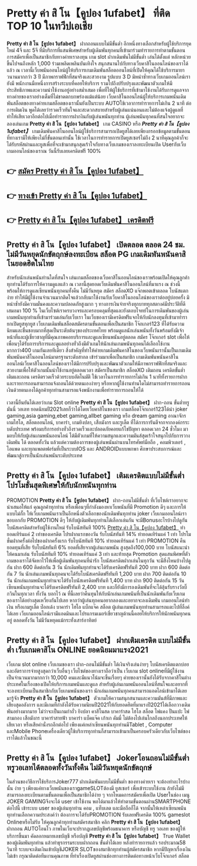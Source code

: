 # Pretty ค่า สิ โน【คูปอง 1ufabet】  ที่ติด TOP 10 ในทวีปเอเชีย

**Pretty ค่า สิ โน【คูปอง 1ufabet】** ฝากถอนแบบไม่มีขั้นต่ำ  อีกหนึ่งทางเลือกสำหรับผู้ใช้บริการยุคใหม่ 4จี และ 5จี ที่มีบริการที่แสนพิเศษสำหรับผู้เดิมพันทุกคนที่เข้ามาร่วมทำรายการทำตามขั้นตอนการสมัครเพื่อเป็นสมาชิกกับทางค่ายเราลงทุน เกม slot  ฝากเดิมพันไม่มีขั้นต่ำ เล่นได้ตั้งแต่ หลักหน่วยขึ้นไปจนถึงหลัก 1,000 ร่วมเพลิดเพลินบันเทิงใจ สนุกสนานไปกับทางเว็บคาสิโนออนไลน์ของเราได้แล้ว ณ เวลานี้เว็บพนันออนไลน์ผู้ให้บริการเกมเดิมพันสล็อตออนไลน์ที่เปิดให้คุณได้ใช้บริการมายาวนานมากกว่า 3 ปี มีภาพกราฟฟิกที่สมจริงและสวยงาม รูปแบบ 3 D
มิหนำซ้ำทางเว็บเกมออนไลน์เรายังมี พนักงานมือหนึ่งการสร้างระบบที่คอยให้บริการ  รวมไปถึงปรับปรุงและพัฒนาตัวเกมให้มีประสิทธิภาพและความน่าใช้งานอยู่อย่างสม่ำเสมอ เพื่อที่ให้ผู้ใช้บริการที่เข้ามาใช้งานได้รับการดูแลจากทางค่ายของเราอย่างเต็มที่ไม่ขาดตกบกพร่องแม้แต่น้อย เว็บคาสิโนออนไลน์ผู้ให้บริการเกมพนันเดิมพันสล็อตของทางค่ายเกมสล็อตของเรานั้นยังเป็นระบบ AUTOใช้เวลาการทำรายการไม่เกิน 2 นาที ต่อการเติมเงิน พูดได้เลยว่ารวดเร็วทันใจและสะดวกสบายสำหรับผู้เล่นแน่นอนและไม่ต้องแจ้งผู้ดูแลที่ทำให้เสียเวลาอีกต่อไปเมื่อทำรายการฝากงินกับผู้เล่นพนันทุกท่าน
ผู้เล่นพนันทุกคนที่สนใจอยากจะลองเล่นเกม **Pretty ค่า สิ โน【คูปอง 1ufabet】** เกม CASINO  หรือ ***Pretty ค่า สิ โน【คูปอง 1ufabet】*** เกมเดิมพันคาสิโนออนไลน์ผู้ใช้บริการสามารถเปิดยูสได้เลยเพียงกรอกข้อมูลตามขั้นตอนที่ทางเรามีให้เพียงไม่กี่ขั้นตอนเท่านั้น ใช้เวลาในการทำรายการเปิดยูสเซอร์ไม่ถึง 2 นาทีคุณลูกค้าก็จะได้รับรหัสผ่านและยูสเพื่อที่จะเข้ามาสนุกสุดเร้าใจกับทางเว็บเกมของเราลงทะเบียนเปิด Userกับเว็บเกมออนไลน์ของเราณ วันนี้รับเลยเครดิตฟรี 100%

## 👉 [สมัคร Pretty ค่า สิ โน【คูปอง 1ufabet】](https://archa888.com/)
## 👉 [ทางเข้า Pretty ค่า สิ โน【คูปอง 1ufabet】](https://archa888.com/)
## 👉 [Pretty ค่า สิ โน【คูปอง 1ufabet】 เครดิตฟรี](https://archa888.com/)

## Pretty ค่า สิ โน【คูปอง 1ufabet】 เปิดตลอด ตลอด 24 ชม. ไม่มีวันหยุดนักขัตฤกษ์ลงทะเบียน สล็อต PG เกมเดิมพันพนันคาสิโนยอดฮิตในไทย

สำหรับนักเล่นพนันท่านใดที่สนใจ เล่นเกมสล็อตของเว็บคาสิโนออนไลน์ของเราพร้อมเปิดให้คุณลูกค้าทุกท่านได้รับการให้ความดูแลแล้ว ณ เวลานี้สุดยอดเว็บเดิมพันคาสิโนออนไลน์ที่มาแรง ณ ช่วงนี้ พร้อมให้การดูแลเซียนพนันทุกคนทั้งคืน ไม่มีวันหยุด สมัคร สล็อตXO แจ๊กพอตเข้าตลอด โบนัสแตกง่าย ทำให้มีผู้ใช้งานจำนวนมากติดใจแล้วกลับมาใช้งานกับเว็บคาสิโนออนไลน์ของเราต่ออยู่บ่อยครั้ง มิหนำซ้ำยังมีความมั่นคงและความปลอดภัยสูงมาก ๆ ทางการเงินจ่ายจริงทุกบาททุกสตางค์มีประวัติที่ดีเสมอมา 100 % ในเว็บไซต์เราครบวงจรและครอบคลุมที่สุดและยังตอบโจทย์ในการเดิมพันของผู้เล่นเกมพนันทุกท่านที่เข้ามาร่วมเล่นกับเว็บเรา
ในเว็บของเรามีเครดิตฟรีแจกให้กับนักลงทุนที่เข้ามาทำรายกเปิดยูสทุกยูส เว็บเกมเดิมพันสล็อตสมัครตามขั้นตอนเพื่อเป็นสมาชิก โจ๊กเกอร์123 ที่ได้รับความนิยมและชื่นชอบมากที่สุดเป็นระดับต้นๆของประเทศไทย พร้อมดูแลนักเล่นพนันทั้งวันพร้อมยังมีเจ้าหน้าที่และผู้เชี่ยวชาญที่มีคุณภาพคอยบริการและดูแลเซียนพนันอยู่ตลอด สมัคร โจ๊กเกอร์ slot เพื่อให้เพื่อนๆได้รับการบริการและดูแลอย่างทั่วถึงมีตัวเกมให้นักเล่นเกมพนันทุกคนได้เลือกใช้งานมากกว่า400 เกมกันเลยทีเดียว
สิ่งสำคัญที่ทำให้ค่ายเกมเดิมพันคาสิโนของเว็บพนันเรานั้นเป็นเกมเดิมพันพนันคาสิโนออนไลน์มาตรฐานระดับสากล เข้าร่วมมาเพื่อเป็นสมาชิก  เกมเดิมพันพนันคาสิโนออนไลน์เว็บคาสิโนออนไลน์ของเราได้มีการปรับปรุงและพัฒนาตัวเกมให้มีภาพกราฟฟิกที่สมจริงและสวยงามเพื่อให้ตัวเกมนั้นน่าใช้งานอยู่ตลอดเวลา สมัครเป็นสมาชิก สล็อตXO เติมถอน เครดิตขั้นต่ำ เติมและถอน เครดิตรวดเร็วด้วยระบบอัตโนมัติ ใช้เวลาในการทำรายการไม่เกิน 1 นาทีทั้งรายการฝากและรายการถอนสามารถแจ้งถอนได้ด้วยตนเองง่ายๆ หรือหากผู้ใช้งานท่านใดไม่สามารถทำรายการถอนเงินด้วยตนเองได้ลูกค้าทุกท่านสามารถแจ้งพนักงานเพื่อทำรายการถอนให้ได้

เวลานี้ยืนยันได้เลยว่าเกม Slot online **Pretty ค่า สิ โน【คูปอง 1ufabet】** ฝาก-ถอน ขั้นต่ำทรู มันนี่ วอเลท ยอดนิยมปี2021เลยก็ว่าได้โดยเว็บคาสิโนของเรา เกมสล็อตโจ๊กเกอร์123ได้นำ  joker gaming,asia gaming,ebet gaming,allbet gaming หรือ dream gaming อาณาจักรเกมไฮโล, สล็อตออนไลน์, บาคาร่า, เกมยิงปลา, เสือมังกร และรูเล็ต ที่ได้การการันตีจากจากองค์กรระบดับประเทศ พร้อมบริการอย่างทั่วถึงรวดเร็วและปลอดภัยคอยแก้ไขปัญหา ตลอดเวลา 24 ชั่วโมง มามอบให้กับผู้เล่นเกมพนันออนไลน์ ได้มีตัวเกมที่ให้ความสนุกและความมันส์สุดเร้าใจสนุกไปกับการวางเดิมพัน ได้ ตลอดทั้งวัน แล้วแต่ความต้องการของผู้เล่นพนันผ่านบนโทรศัพท์มือถือ , คอมพิวเตอร์ , ไอแพด และทุกแพลตฟอร์มที่เป็นระบบIOS และ ANDROIDแบบพกพา ศึกษาประสบการณ์และพัฒนาสู่การเป็นนักเล่นพนันระดับประเทศ

## Pretty ค่า สิ โน【คูปอง 1ufabet】 เติมเครดิตแบบไม่มีขั้นต่ำ โปรโมชั่นสุดพิเศษให้กับนักพนันทุกท่าน

 PROMOTION  **Pretty ค่า สิ โน【คูปอง 1ufabet】** ฝาก-ถอนไม่มีขั้นต่ำ ที่เว็บไซต์เราอยากจะนำเสนอให้แก่  คุณลูกค้าทุกท่าน หรือเพื่อนๆที่กำลังมองหาเว็บพนันที่มี  Promotion ดีๆ และการให้แบบไม่กั๊ก ให้เว็บเกมพนันเราเป็นอีกหนึ่งตัวเลือกของนักเดิมพันทุกท่าน joker เว็บเกมออนไลน์เรา ขอบอกกับ PROMOTION ดีๆ ให้กับผู้เดิมพันทุกท่านได้เลือกเล่นกัน จะมีBonusอะไรบ้างไปดูกัน
โบนัสเครดิตสำหรับผู้ใช้งานใหม่ รับโบนัสทันที 100% [Pretty ค่า สิ โน【คูปอง 1ufabet】](https://archa888.com/) ทำยอดเทิร์นแค่ 2 เท่าของเครดิต
โปรฝากแรกของวัน รับโบนัสทันที 14% ทำยอดเทิร์นแค่ 1 เท่า
โปรโมชั่นฝากครั้งต่อไปของฝากครั้งแรก รับโบนัสทันที 10% ทำยอดเทิร์นแค่ 1 เท่า
 PROMOTION คืนยอดทุนที่เสีย รับโบนัสทันที 6% ยอดที่เสียจากผู้เล่นเกมพนัน สูงสุดถึง100,000 บาท
โบนัสแนะนำให้คนมาเล่น รับโบนัสทันที 10% ทำยอดเทิร์นแค่ 3 เท่า
และท้ายสุด Promotion สุดแสนพิศษที่ตัวเกมของเราได้จัดหาไว้ให้เพื่อผู้เดิมพันทุกคนที่น่ารัก โบนัสเครดิตฝากเล่นในทุกวัน จะมีสิ่งไหนบ้างไปดูกัน
ฝาก 600 ติดต่อกัน 3 วัน นักเดิมพันทุกท่านจะได้รับเครดิตฟรีทันที 200 บาท
ฝาก 600 ติดต่อกัน 7 วัน นักเล่นเกมพนันทุกคนจะได้รับโบนัสเครดิตฟรีทันที 1,200 บาท
ฝาก 700 ติดต่อกัน 10 วัน นักเล่นเกมพนันทุกท่านจะได้รับโบนัสเครดิตฟรีทันที 1,400 บาท
ฝาก 900 ติดต่อกัน 15 วัน เซียนพนันทุกท่านจะได้รับเครดิตฟรีทันที 2,400 บาท
และก็ยังมีการลงเดิมพันที่จะได้ลุ้นรับรางวัลบิ๊กวินในทุกเวลา ทั้งวัน บอกไว้ ณ ที่นี้เลยว่าคืนทุนให้กับนักเล่นเกมพนันที่เป็นนักเดิมพันกับเว็บเกมของเราได้อย่างสุดเหวี่ยงกันไปเลย หากว่าผู้เล่นทุกคนอยากลองและอยากจะลงเดิมพัน เกมออนไลน์ทำเงิน หรือเกมรูเล็ต  ป๊อกเด้ง บาคาร่า ไฮโล แบ็กแจ๊ค สล็อต ผู้เล่นเกมพนันทุกท่านสามารถแตะไปที่ลิ้งค์ได้เลย เว็บเกมออนไลน์เรามีแอดมินและโปรแกรมเมอร์เชี่ยวชาญด้านนี้คอยให้บริการให้นักพนันทุกคนอยู่ ตลอดทั้งวัน ไม่มีวันหยุดแม้กระทั่งเสาร์อาทิตย์

## Pretty ค่า สิ โน【คูปอง 1ufabet】 ฝากเติมเครดิต แบบไม่มีขั้นต่ำ  เว็บเกมคาสิโน ONLINE ยอดนิยมมาแรง2021

เว็บเกม slot online เว็บเกมของเรา ฝาก-ถอนไม่มีขั้นต่ำ ได้เงินจริงเล่นง่ายๆ โบนัสเครดิตแตกบ่อยและอัตราการจ่ายสูงสุดกว่าเว็บอื่นๆ เว็บไซต์ของทางเราถือว่าเป็น เว็บเกม slot onlineที่มีผู้ใช้งานเป็นจำนวนมากมากกว่า 10,000 คนและมีแนวโน้มจะขึ้นเรื่อยๆ ค่ายของเรานั้นยังได้รับจากคาสิโนต่างประเทศในเรื่องของเปิดให้บริการเกมพนันและดูแล สำหรับผู้เล่นเกมพนันออนไลน์ที่สนใจและอยากที่จะลงทะเบียนเป็นสมาชิกกับเว็บเกมพนันของเรา นักเล่นเกมพนันทุกคนสามารถแอดไลน์เข้ามาได้เลย
	มารู้จัก **Pretty ค่า สิ โน【คูปอง 1ufabet】** ตัวเกมให้ความสนุกสนานและความมันส์ที่มีภาพและเสียงสุดอลังการ และมีเกมที่กำลังได้รับความนิยมปี2021ให้กับยอดฮิตที่มาแรงปี2021ได้เลือกวางเดิมพันอย่างมากมาย  ไม่ว่าจะเป็นเกมกำถั่ว  ยิงปลา คาสิโนสด บาคาร่าสด ไฮโล สล็อต ไพ่แคง ปั่นแปะ ไพ่สามกอง เสือมังกร บาคาร่าสายฟ้า บาคาร่า แบ็คแจ๊ค เก้าเก ดัมมี่ ไม่ต้องไปเล่นไกลถึงนอกประเทศให้เสียเวลา หรือเสียค่านั่งรถอีกต่อไป เพียงแค่เหล่าเซียนพนันทุกท่านมีTablet , Computer และMobile Phoneเครื่องเดียวผู้ใช้บริการทุกท่านก็สามารถเข้ามาเป็นครอบครัวเดียวกับเว็บไซต์ของเราได้แล้วในขณะนี้

## Pretty ค่า สิ โน【คูปอง 1ufabet】 Jokerโอนถอนไม่มีขั้นต่ำทรูวอเลทได้ตลอดทั้งวันทั้งคืน ไม่มีวันหยุดนักขัตฤกษ์

ในส่วนของวิธีการใช้บริการJoker777 ฝากเดิมพันแบบไม่มีขั้นต่ำ ของทางค่ายเรา จะต้องทำอะไรบ้างนั้น ง่าย ๆ เพียงแค่ทางเว็บพนันของเราgameSLOTต้องมี ยูสเซอร์ เพื่อเข้าระบบใช้งาน ถ้ายังไม่มีสามารถลงทะเบียนตามขั้นตอนเพื่อเป็นสมาชิกได้ง่าย ๆ จากโหมดการสมัครเพื่อเปิด Userในช่อง เมนู JOKER GAMINGจึงจะได้ user เข้าใช้งาน พอได้มาแล้วให้ทำตามขั้นตอนผ่านSMARTPHONE ต่อไปนี้
เข้าระบบ user  ของผู้เล่นทุกท่าน คอม , แท็บเลต และมือถือก็ได้
จากนั้นให้เหล่าเซียนพนันทุกท่านเลือกความประสงค์ว่า ต้องการจะได้รับPROMOTION รับเลยฟรีเครดิต 100% gameslot Onlineหรือไม่รับ
ให้คุณลูกค้าทุกท่านสมัครสมาชิก คลิก **Pretty ค่า สิ โน【คูปอง 1ufabet】** ฝากถอน AUTOโอนไว ภาพในเว็บจะปรากฏเลขบัญชีพร้อมธนาคาร หรือบัญชี ทรู วอเลท ของผู้ให้บริการขึ้นมา
คัดลอกหมายเลขบัญชี หรือบัญชี **Pretty ค่า สิ โน【คูปอง 1ufabet】** True Wallet ของผู้เดิมพันทุกท่าน แล้วทำธุรกรรมระบบฝากถอน ขั้นต่ำได้เลย
หลังทำรายการแล้ว รอประมาณ58 วินาที ระบบจะเติมเงินเข้าบัญชีJOKER SLOTของสมาชิกทุกท่านผู้สมัครสมาชิก
หากมีปัญหาเรื่องเงินไม่เข้า กรุณาติดต่อทีมงานคุณภาพ ที่ทำเรื่องเปิดยูสผ่านช่องทางการติดต่อทางหน้าเว็บโจ๊กเกอร์ สล็อต


